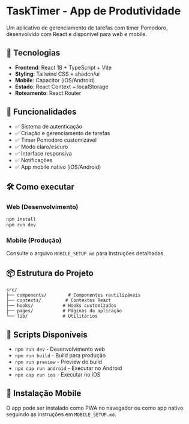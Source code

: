 
# TaskTimer - App de Produtividade

Um aplicativo de gerenciamento de tarefas com timer Pomodoro, desenvolvido com React e disponível para web e mobile.

## 🚀 Tecnologias

- **Frontend**: React 18 + TypeScript + Vite
- **Styling**: Tailwind CSS + shadcn/ui
- **Mobile**: Capacitor (iOS/Android)
- **Estado**: React Context + localStorage
- **Roteamento**: React Router

## 📱 Funcionalidades

- ✅ Sistema de autenticação
- ✅ Criação e gerenciamento de tarefas
- ✅ Timer Pomodoro customizável
- ✅ Modo claro/escuro
- ✅ Interface responsiva
- ✅ Notificações
- ✅ App mobile nativo (iOS/Android)

## 🛠️ Como executar

### Web (Desenvolvimento)
```bash
npm install
npm run dev
```

### Mobile (Produção)
Consulte o arquivo `MOBILE_SETUP.md` para instruções detalhadas.

## 📦 Estrutura do Projeto

```
src/
├── components/        # Componentes reutilizáveis
├── contexts/         # Contextos React
├── hooks/           # Hooks customizados
├── pages/           # Páginas da aplicação
└── lib/             # Utilitários
```

## 🔧 Scripts Disponíveis

- `npm run dev` - Desenvolvimento web
- `npm run build` - Build para produção
- `npm run preview` - Preview do build
- `npx cap run android` - Executar no Android
- `npx cap run ios` - Executar no iOS

## 📱 Instalação Mobile

O app pode ser instalado como PWA no navegador ou como app nativo seguindo as instruções em `MOBILE_SETUP.md`.
